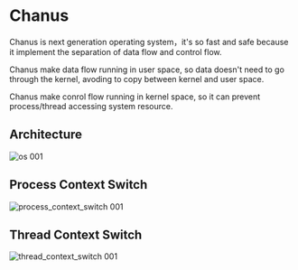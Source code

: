# Chanus
Chanus is next generation operating system，it's so fast and safe because it implement the separation of data flow and control flow. 

Chanus make data flow running in user space, so data doesn't need to go through the kernel, avoding to copy between kernel and user space.

Chanus make conrol flow running in kernel space, so it can prevent process/thread accessing system resource.

## Architecture
![os 001](https://user-images.githubusercontent.com/1735799/186941620-7484453a-65a6-44dc-af30-121f347dc380.jpeg)

## Process Context Switch
![process_context_switch 001](https://user-images.githubusercontent.com/1735799/187062410-2c20941f-07a3-411d-ad22-e9da1e38cab5.jpeg)

## Thread Context Switch
![thread_context_switch 001](https://user-images.githubusercontent.com/1735799/187062345-a204d19b-e793-4788-a11a-16b53cd44d5d.jpeg)







